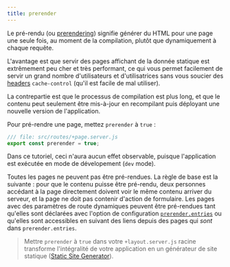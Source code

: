 ```yaml
---
title: prerender
---
```


Le pré-rendu (ou <span class="vo">[prerendering](SVELTE_SITE_URL/docs/web#prerendering)</span>) signifie générer du HTML pour une page une seule fois, au moment de la compilation, plutôt que dynamiquement à chaque requête.

L'avantage est que servir des pages affichant de la donnée statique est extrêmement peu cher et très performant, ce qui vous permet facilement de servir un grand nombre d'utilisateurs et d'utilisatrices sans vous soucier des <span class="vo">[headers](SVELTE_SITE_URL/docs/web#header)</span> `cache-control` (qu'il est facile de mal utiliser).

La contrepartie est que le processus de compilation est plus long, et que le contenu peut seulement être mis-à-jour en recompilant puis déployant une nouvelle version de l'application.

Pour pré-rendre une page, mettez `prerender` à `true` :

```js
/// file: src/routes/+page.server.js
export const prerender = true;
```

Dans ce tutoriel, ceci n'aura aucun effet observable, puisque l'application est exécutée en mode de dévelopement (`dev` mode).

Toutes les pages ne peuvent pas être pré-rendues. La règle de base est la suivante : pour que le contenu puisse être pré-rendu, deux personnes accédant à la page directement doivent voir le même contenu arriver du serveur, et la page ne doit pas contenir d'action de formulaire. Les pages avec des paramètres de route dynamiques peuvent être pré-rendues tant qu'elles sont déclarées avec l'option de configuration [`prerender.entries`](KIT_SITE_URL/docs/configuration#prerender) ou qu'elles sont accessibles en suivant des liens depuis des pages qui _sont_ dans `prerender.entries`.

> Mettre `prerender` à `true` dans votre `+layout.server.js` racine transforme l'intégralité de votre application en un générateur de site statique (<span class="vo">[Static Site Generator](SVELTE_SITE_URL/docs/web#ssg)</span>).
